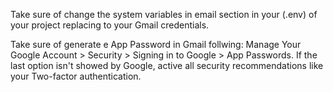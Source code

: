 Take sure of change the system variables in email section in your (.env)
of your project replacing to your Gmail credentials.

Take sure of generate e App Password in Gmail follwing: Manage Your Google Account > Security > Signing in to Google > App Passwords. If 
the last option isn't showed by Google, active all security recommendations like your Two-factor authentication.
